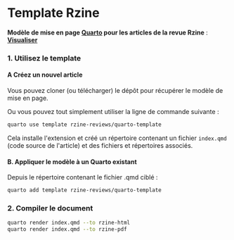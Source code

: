 # Template Rzine

**Modèle de mise en page [Quarto](https://quarto.org) pour les articles de la revue Rzine** : [**Visualiser**](https://rzine-reviews.github.io/rzine-article-template/)

### 1. Utilisez le template

#### A Créez un nouvel article

Vous pouvez cloner (ou télécharger) le dépôt pour récupérer le modèle de mise en page.

Ou vous pouvez tout simplement utiliser la ligne de commande suivante :


```bash
quarto use template rzine-reviews/quarto-template
```

Cela installe l'extension et créé un répertoire contenant un fichier `index.qmd` (code source de l'article) et des fichiers et répertoires associés.


#### B. Appliquer le modèle à un Quarto existant

Depuis le répertoire contenant le fichier .qmd ciblé :

```bash
quarto add template rzine-reviews/quarto-template
```

### 2. Compiler le document

```bash
quarto render index.qmd --to rzine-html
quarto render index.qmd --to rzine-pdf
```


